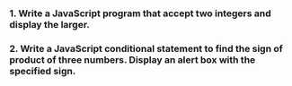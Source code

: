 ### 1. Write a JavaScript program that accept two integers and display the larger.
### 2. Write a JavaScript conditional statement to find the sign of product of three numbers. Display an alert box with the specified sign.